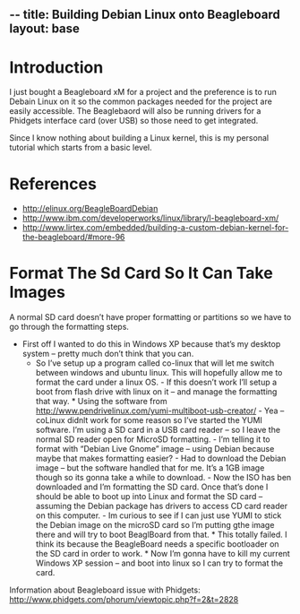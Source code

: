 --
title: Building Debian Linux onto Beagleboard
layout: base
--


# Introduction

I just bought a Beagleboard xM for a project and the preference is to
run Debain Linux on it so the common packages needed for the project
are easily accessible.  The Beaglebaord will also be running drivers
for a Phidgets interface card (over USB) so those need to get
integrated.

Since I know nothing about building a Linux kernel, this is my
personal tutorial which starts from a basic level.



# References

* http://elinux.org/BeagleBoardDebian
* http://www.ibm.com/developerworks/linux/library/l-beagleboard-xm/
* http://www.lirtex.com/embedded/building-a-custom-debian-kernel-for-the-beagleboard/#more-96



# Format The Sd Card So It Can Take Images

A normal SD card doesn’t have proper formatting or partitions so we have to
go through the formatting steps.

* First off I wanted to do this in Windows XP because that’s my
  desktop system – pretty much don’t think that you can.
    + So I’ve setup up a program called co-linux that will let me
      switch between windows and ubuntu linux. This will hopefully
      allow me to format the card under a linux OS.
            - If this doesn’t work I’ll setup a boot from flash drive
              with linux on it – and manage the formatting that way.
                * Using the software from
                  http://www.pendrivelinux.com/yumi-multiboot-usb-creator/
            - Yea – coLinux didnlt work for some reason so I’ve started the
              YUMI software. I’m using a SD card in a USB card reader – so
              I leave the normal SD reader open for MicroSD formatting.
            - I’m telling it to format with “Debian Live Gnome” image –
              using Debian because maybe that makes formatting easier?
            - Had to download the Debian image – but the software handled
              that for me. It’s a 1GB image though so its gonna take a
              while to download.
            - Now the ISO has ben downloaded and I’m formatting the SD
              card. Once that’s done I should be able to boot up into Linux
              and format the SD card – assuming the Debian package has
              drivers to access CD card reader on this computer.
            - Im curious to see if I can just use YUMI to stick the Debian
              image on the microSD card so I’m putting gthe image there and
              will try to boot BeaglBoard from that.
                * This totally failed. I think its because the
                  BeagleBoard needs a specific bootloader on the SD
                  card in order to work.
                * Now I’m gonna have to kill my current Windows XP
                  session – and boot into linux so I can try to format
                  the card.

Information about Beagleboard issue with Phidgets:
http://www.phidgets.com/phorum/viewtopic.php?f=2&t=2828
